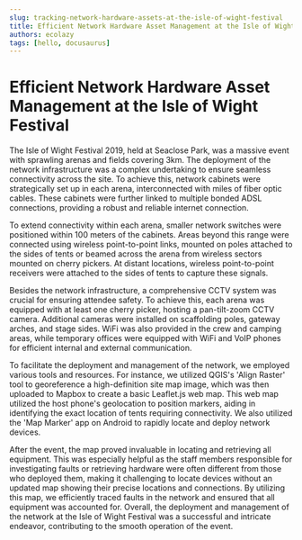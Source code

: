 ```yaml
---
slug: tracking-network-hardware-assets-at-the-isle-of-wight-festival
title: Efficient Network Hardware Asset Management at the Isle of Wight Festival
authors: ecolazy
tags: [hello, docusaurus]
---
```


# Efficient Network Hardware Asset Management at the Isle of Wight Festival

The Isle of Wight Festival 2019, held at Seaclose Park, was a massive event with sprawling arenas and fields covering 3km. The deployment of the network infrastructure was a complex undertaking to ensure seamless connectivity across the site. To achieve this, network cabinets were strategically set up in each arena, interconnected with miles of fiber optic cables. These cabinets were further linked to multiple bonded ADSL connections, providing a robust and reliable internet connection.

To extend connectivity within each arena, smaller network switches were positioned within 100 meters of the cabinets. Areas beyond this range were connected using wireless point-to-point links, mounted on poles attached to the sides of tents or beamed across the arena from wireless sectors mounted on cherry pickers. At distant locations, wireless point-to-point receivers were attached to the sides of tents to capture these signals.

Besides the network infrastructure, a comprehensive CCTV system was crucial for ensuring attendee safety. To achieve this, each arena was equipped with at least one cherry picker, hosting a pan-tilt-zoom CCTV camera. Additional cameras were installed on scaffolding poles, gateway arches, and stage sides. WiFi was also provided in the crew and camping areas, while temporary offices were equipped with WiFi and VoIP phones for efficient internal and external communication.

To facilitate the deployment and management of the network, we employed various tools and resources. For instance, we utilized QGIS's 'Align Raster' tool to georeference a high-definition site map image, which was then uploaded to Mapbox to create a basic Leaflet.js web map. This web map utilized the host phone's geolocation to position markers, aiding in identifying the exact location of tents requiring connectivity. We also utilized the 'Map Marker' app on Android to rapidly locate and deploy network devices.

After the event, the map proved invaluable in locating and retrieving all equipment. This was especially helpful as the staff members responsible for investigating faults or retrieving hardware were often different from those who deployed them, making it challenging to locate devices without an updated map showing their precise locations and connections. By utilizing this map, we efficiently traced faults in the network and ensured that all equipment was accounted for. Overall, the deployment and management of the network at the Isle of Wight Festival was a successful and intricate endeavor, contributing to the smooth operation of the event.






